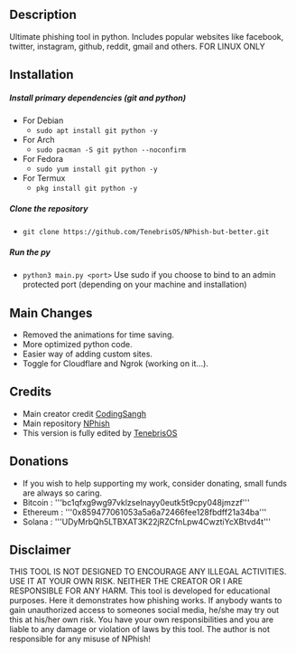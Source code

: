 ## Description
Ultimate phishing tool in python. Includes popular websites like facebook, twitter, instagram, github, reddit, gmail and others. FOR LINUX ONLY
## Installation
##### Install primary dependencies (git and python)

 - For Debian
    - ```sudo apt install git python -y```
 - For Arch
    - ```sudo pacman -S git python --noconfirm```
 - For Fedora
    - ```sudo yum install git python -y```
 - For Termux
    - ```pkg install git python -y```
##### Clone the repository
   - ```git clone https://github.com/TenebrisOS/NPhish-but-better.git```
##### Run the py
   - ```python3 main.py <port>``` Use sudo if you choose to bind to an admin protected port (depending on your machine and installation)
## Main Changes
- Removed the animations for time saving.
- More optimized python code.
- Easier way of adding custom sites.
- Toggle for Cloudflare and Ngrok (working on it...).
## Credits
- Main creator credit [CodingSangh](https://github.com/CodingSangh)
- Main repository [NPhish](https://github.com/CodingSangh/NPhish)
- This version is fully edited by [TenebrisOS](https://github.com/TenebrisOS)
## Donations
- If you wish to help supporting my work, consider donating, small funds are always so caring.
- Bitcoin : '''bc1qfxg9wg97vklzselnayy0eutk5t9cpy048jmzzf'''
- Ethereum : '''0x859477061053a5a6a72466fee128fbdff21a34ba'''
- Solana : '''UDyMrbQh5LTBXAT3K22jRZCfnLpw4CwztiYcXBtvd4t'''
## Disclaimer
THIS TOOL IS NOT DESIGNED TO ENCOURAGE ANY ILLEGAL ACTIVITIES. USE IT AT YOUR OWN RISK. NEITHER THE CREATOR OR I ARE RESPONSIBLE FOR ANY HARM.
This tool is developed for educational purposes. Here it demonstrates how phishing works. If anybody wants to gain unauthorized access to someones social media, he/she may try out this at his/her own risk. You have your own responsibilities and you are liable to any damage or violation of laws by this tool. The author is not responsible for any misuse of NPhish!
